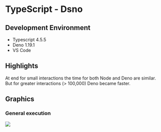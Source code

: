 # TypeScript - Dsno

## Development Environment
  - Typescript 4.5.5
  - Deno 1.19.1
  - VS Code

## Highlights
At end for small interactions the time for both Node and Deno are similar. But for greater interactions (> 100,000) Deno became faster.

## Graphics
### General execution
![](./assets/typeScript.svg)

